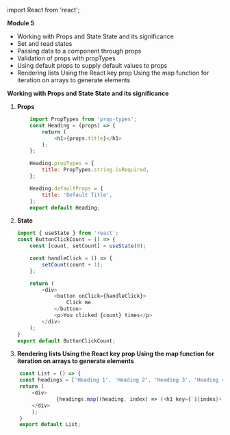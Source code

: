 import React from 'react';

**Module 5**
 - Working with Props and State State and its significance
 - Set and read states
 - Passing data to a component through props 
 - Validation of props with propTypes
 - Using default props to supply default values to props
 - Rendering lists Using the React key prop Using the map function for iteration on arrays to generate elements

 **Working with Props and State State and its significance**
 1. **Props**
    ```javascript 
        import PropTypes from 'prop-types';
        const Heading = (props) => {
            return (
                <h1>{props.title}</h1>
            );
        };

        Heading.propTypes = {
            title: PropTypes.string.isRequired,
        };

        Heading.defaultProps = {
            title: 'Default Title',
        };
        export default Heading;
    ```
 2. **State**
    ```javascript
    import { useState } from 'react';
    const ButtonClickCount = () => {
        const [count, setCount] = useState(0);

        const handleClick = () => {
            setCount(count + 1);
        };

        return (
            <div>
                <button onClick={handleClick}>
                    Click me
                </button>
                <p>You clicked {count} times</p>
            </div>
        );
    }
    export default ButtonClickCount;

2. **Rendering lists Using the React key prop Using the map function for iteration on arrays to generate elements**
```javascript
	const List = () => {
	const headings = ['Heading 1', 'Heading 2', 'Heading 3', 'Heading 4', 'Heading 5'];
	return (
		<div>
				{headings.map((heading, index) => (<h1 key={`${index}+'app'`}>{heading}</h1>))}
		</div>
		);
	}
	export default List;
```